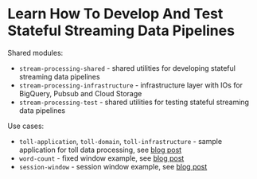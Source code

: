 # Learn How To Develop And Test Stateful Streaming Data Pipelines

Shared modules:

* `stream-processing-shared` - shared utilities for developing stateful streaming data pipelines
* `stream-processing-infrastructure` - infrastructure layer with IOs for BigQuery, Pubsub and Cloud Storage
* `stream-processing-test` - shared utilities for testing stateful streaming data pipelines

Use cases:

* `toll-application`, `toll-domain`, `toll-infrastructure` - sample application for toll data processing,
see [blog post](https://mkuthan.github.io/blog/2023/09/27/unified-batch-streaming/)
* `word-count` - fixed window example,
see [blog post](https://mkuthan.github.io/blog/2022/01/28/stream-processing-part1/)
* `session-window` - session window example,
see [blog post](https://mkuthan.github.io/blog/2022/03/08/stream-processing-part2/)
